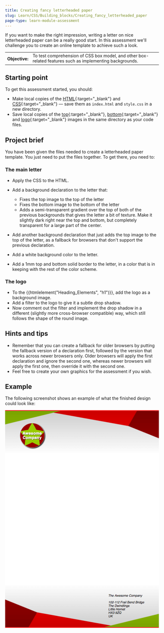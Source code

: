 ```yaml
---
title: Creating fancy letterheaded paper
slug: Learn/CSS/Building_blocks/Creating_fancy_letterheaded_paper
page-type: learn-module-assessment
---
```


If you want to make the right impression, writing a letter on nice letterheaded paper can be a really good start. In this assessment we'll challenge you to create an online template to achieve such a look.

<table>
  <tbody>
    <!-- <tr>
      <th scope="row">Prerequisites:</th>
      <td>
        Before attempting this assessment you should have already worked through
        all the articles in this module.
      </td>
    </tr> -->
    <tr>
      <th scope="row">Objective:</th>
      <td>
        To test comprehension of CSS box model, and other box-related features
        such as implementing backgrounds.
      </td>
    </tr>
  </tbody>
</table>

## Starting point

To get this assessment started, you should:

- Make local copies of the [HTML](https://github.com/in-tech-gration/WDX-180/blob/main/curriculum/modules/css/building_blocks/creating_fancy_letterheaded_paper/assets/index.html){:target="_blank"} and [CSS](https://github.com/in-tech-gration/WDX-180/blob/main/curriculum/modules/css/building_blocks/creating_fancy_letterheaded_paper/assets/style.css){:target="_blank"} — save them as `index.html` and `style.css` in a new directory.
- Save local copies of the [top](https://github.com/in-tech-gration/WDX-180/blob/main/curriculum/modules/css/building_blocks/creating_fancy_letterheaded_paper/assets/top-image.png){:target="_blank"}, [bottom](https://github.com/in-tech-gration/WDX-180/blob/main/curriculum/modules/css/building_blocks/creating_fancy_letterheaded_paper/assets/bottom-image.png){:target="_blank"} and [logo](https://github.com/in-tech-gration/WDX-180/blob/main/curriculum/modules/css/building_blocks/creating_fancy_letterheaded_paper/assets/logo.png){:target="_blank"} images in the same directory as your code files.

<!-- Alternatively, you could use a site like [JSBin](https://jsbin.com/) or [Glitch](https://glitch.com/) to do your assessment. You could paste the HTML and fill in the CSS into one of these online editors. If the online editor you are using doesn't have a separate CSS panel, feel free to put it in a `<style>` element in the head of the document. -->

<!-- > **Note:** If you get stuck, then ask us for help — see the [Assessment or further help](#assessment_or_further_help) section at the bottom of this page. -->

## Project brief

You have been given the files needed to create a letterheaded paper template. You just need to put the files together. To get there, you need to:

### The main letter

- Apply the CSS to the HTML.
- Add a background declaration to the letter that:

  - Fixes the top image to the top of the letter
  - Fixes the bottom image to the bottom of the letter
  - Adds a semi-transparent gradient over the top of both of the previous backgrounds that gives the letter a bit of texture. Make it slightly dark right near the top and bottom, but completely transparent for a large part of the center.

- Add another background declaration that just adds the top image to the top of the letter, as a fallback for browsers that don't support the previous declaration.
- Add a white background color to the letter.
- Add a 1mm top and bottom solid border to the letter, in a color that is in keeping with the rest of the color scheme.

### The logo

- To the {{htmlelement("Heading_Elements", "h1")}}, add the logo as a background image.
- Add a filter to the logo to give it a subtle drop shadow.
- Now comment out the filter and implement the drop shadow in a different (slightly more cross-browser compatible) way, which still follows the shape of the round image.

## Hints and tips

- Remember that you can create a fallback for older browsers by putting the fallback version of a declaration first, followed by the version that works across newer browsers only. Older browsers will apply the first declaration and ignore the second one, whereas newer browsers will apply the first one, then override it with the second one.
- Feel free to create your own graphics for the assessment if you wish.

## Example

The following screenshot shows an example of what the finished design could look like:

![Full A4 page composed of at the top left two triangular shapes, first one is green, second one is red, at the top right darker red trapezoid shape. Below the green triangular, a red circle filled with a green star with white text on it: Awesome company. At the bottom left of the page, darker red trapezoid shape, follow by the two triangular shapes: the red one, then the green one. Above the green triangular shape, black text displaying a postal address.](assets/letterhead.png)

<!-- ## Assessment or further help -->

<!-- If you would like your work assessed or are stuck and want to ask for help: -->

<!-- 1. Put your work into an online shareable editor such as [CodePen](https://codepen.io/), [jsFiddle](https://jsfiddle.net/), or [Glitch](https://glitch.com/). -->

<!-- 2. Write a post asking for assessment and/or help at the [MDN Discourse forum Learning category](https://discourse.mozilla.org/c/mdn/learn/250). Your post should include: -->

   <!-- - A descriptive title such as "Assessment wanted for Creating fancy letterheaded paper". -->
   <!-- - Details of what you have already tried and what you would like us to do; for example, tell us if you're stuck and need help or want an assessment. -->
   <!-- - A link to the example you want assessed or need help with, in an online shareable editor (as mentioned in step 1 above). This is a good practice to get into — it's very hard to help someone with a coding problem if you can't see their code. -->
   <!-- - A link to the actual task or assessment page, so we can find the question you want help with. -->
